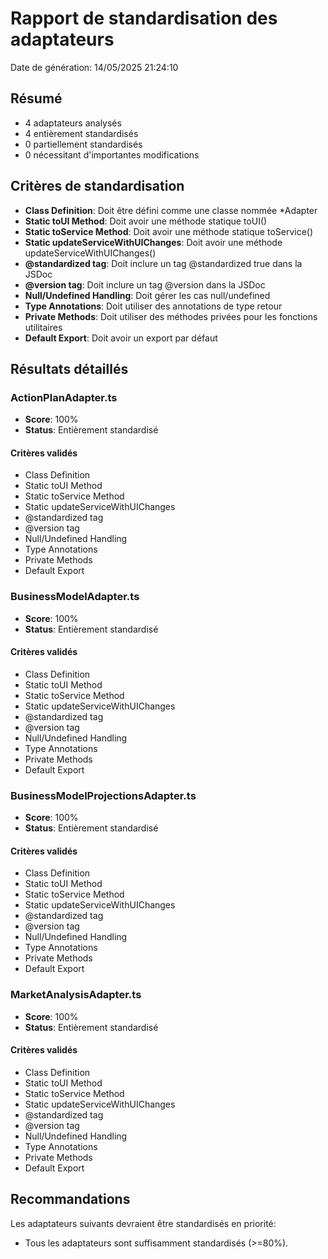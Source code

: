 # Rapport de standardisation des adaptateurs

Date de génération: 14/05/2025 21:24:10

## Résumé

- 4 adaptateurs analysés
- 4 entièrement standardisés
- 0 partiellement standardisés
- 0 nécessitant d'importantes modifications

## Critères de standardisation

- **Class Definition**: Doit être défini comme une classe nommée *Adapter
- **Static toUI Method**: Doit avoir une méthode statique toUI()
- **Static toService Method**: Doit avoir une méthode statique toService()
- **Static updateServiceWithUIChanges**: Doit avoir une méthode updateServiceWithUIChanges()
- **@standardized tag**: Doit inclure un tag @standardized true dans la JSDoc
- **@version tag**: Doit inclure un tag @version dans la JSDoc
- **Null/Undefined Handling**: Doit gérer les cas null/undefined
- **Type Annotations**: Doit utiliser des annotations de type retour
- **Private Methods**: Doit utiliser des méthodes privées pour les fonctions utilitaires
- **Default Export**: Doit avoir un export par défaut

## Résultats détaillés

### ActionPlanAdapter.ts

- **Score**: 100%
- **Status**: Entièrement standardisé

#### Critères validés

- Class Definition
- Static toUI Method
- Static toService Method
- Static updateServiceWithUIChanges
- @standardized tag
- @version tag
- Null/Undefined Handling
- Type Annotations
- Private Methods
- Default Export

### BusinessModelAdapter.ts

- **Score**: 100%
- **Status**: Entièrement standardisé

#### Critères validés

- Class Definition
- Static toUI Method
- Static toService Method
- Static updateServiceWithUIChanges
- @standardized tag
- @version tag
- Null/Undefined Handling
- Type Annotations
- Private Methods
- Default Export

### BusinessModelProjectionsAdapter.ts

- **Score**: 100%
- **Status**: Entièrement standardisé

#### Critères validés

- Class Definition
- Static toUI Method
- Static toService Method
- Static updateServiceWithUIChanges
- @standardized tag
- @version tag
- Null/Undefined Handling
- Type Annotations
- Private Methods
- Default Export

### MarketAnalysisAdapter.ts

- **Score**: 100%
- **Status**: Entièrement standardisé

#### Critères validés

- Class Definition
- Static toUI Method
- Static toService Method
- Static updateServiceWithUIChanges
- @standardized tag
- @version tag
- Null/Undefined Handling
- Type Annotations
- Private Methods
- Default Export

## Recommandations

Les adaptateurs suivants devraient être standardisés en priorité:

- Tous les adaptateurs sont suffisamment standardisés (>=80%).
